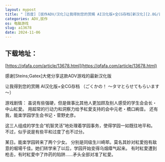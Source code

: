 ```yaml
---
layout: mypost
title: "［百度] [拔作ADV/汉化]让我得到您的赏赐 AI汉化版+全CG存档[新汉化][2.8G/百度]"
categories: ADV,拔作
os: 电脑游戏
slug: a13678
date: 2024-11-06
---
```


## 下载地址：

[https://qfafa.com/article/13678.html](https://qfafa.com/article/13678.html)

感谢\[Steins;Gatex\]大佬分享这款ADV游戏的最新汉化版
 
让我得到您的赏赐 AI汉化版+全CG存档
（ごくかの！ ～タマとらせてもらいます～）

游戏剧情：
虽说有些强硬，但是做事比其他人更加顾及别人感受的学生会会长・中山紅愛。
用超常的行动力和洞察力给予紅愛支持的会中元老・橋口絢音。
还有我，能楽学园学生会书记・菅野史彦。

这三人组成的学生会“机智灵活”地处理着学园事务，使得学园一如既往地平和。
不过，似乎说是有些平和过度了也不过分。

某日。能楽学园转来了两个少女。
分别是同级生川崎翆。莫名其妙对紅愛抱有敌意的堀場千佳。她们转学来了以后，学园开始变得乌烟瘴气起来。
有时紅愛遭到枪击，有时紅愛中了炸药的陷阱……矛头全部对准了紅愛。